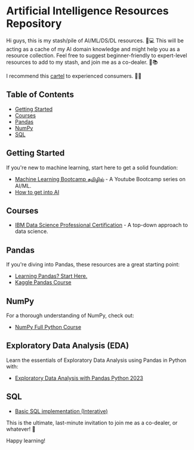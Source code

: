 # Artificial Intelligence Resources Repository

Hi guys, this is my stash/pile of AI/ML/DS/DL resources. 🧠💻 This will be acting as a cache of my AI domain knowledge and might help you as a resource collection. Feel free to suggest beginner-friendly to expert-level resources to add to my stash, and join me as a co-dealer. 🚀📚

I recommend this [cartel](https://github.com/nivu/ai_all_resources) to experienced consumers. 💊👤

## Table of Contents

- [Getting Started](#getting-started)
- [Courses](#courses)
- [Pandas](#pandas)
- [NumPy](#numpy)
- [SQL](#sql)

## Getting Started

If you're new to machine learning, start here to get a solid foundation:

- [Machine Learning Bootcamp தமிழில்](https://youtube.com/playlist?list=PLxI06TjqRkoeQE3iTbAeTnx48INfXm8Uc&feature=shared) - A Youtube Bootcamp series on AI/ML.
- [How to get into AI](https://youtu.be/wtolixa9XTg?feature=shared)

## Courses

- [IBM Data Science Professional Certification](https://www.coursera.org/professional-certificates/ibm-data-science) - A top-down approach to data science.

 ## Pandas

If you're diving into Pandas, these resources are a great starting point:

- [Learning Pandas? Start Here.](https://youtu.be/DkjCaAMBGWM?feature=shared)
- [Kaggle Pandas Course](https://www.kaggle.com/learn/pandas)

## NumPy

For a thorough understanding of NumPy, check out:

- [NumPy Full Python Course](https://youtu.be/4c_mwnYdbhQ?feature=shared)
  
## Exploratory Data Analysis (EDA)

Learn the essentials of Exploratory Data Analysis using Pandas in Python with:

- [Exploratory Data Analysis with Pandas Python 2023](https://youtu.be/xi0vhXFPegw?feature=shared)

## SQL

- [Basic SQL implementation (Interative)](https://sqlbolt.com/)



This is the ultimate, last-minute invitation to join me as a co-dealer, or whatever! 🚀 

Happy learning!
